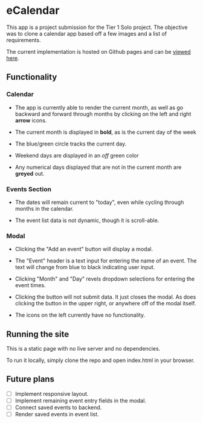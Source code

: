 # eCalendar

This app is a project submission for the Tier 1 Solo project.  The objective was to clone a calendar app based off a few images and a list of requirements.

The current implementation is hosted on Github pages and can be [viewed here](https://cgefx.github.io/eCalendar/).

## Functionality

### Calendar

- The app is currently able to render the current month, as well as go backward and forward through months by clicking on the left and right **arrow** icons.  

- The current month is displayed in **bold**, as is the current day of the week
  
- The blue/green circle tracks the current day.

- Weekend days are displayed in an *off* green color

- Any numerical days displayed that are not in the current month are **greyed** out.

### Events Section

- The dates will remain current to "today", even while cycling through months in the calendar.

- The event list data is not dynamic, though it is scroll-able.

### Modal

- Clicking the "Add an event" button will display a modal.

- The "Event" header is a text input for entering the name of an event. The text will change from blue to black indicating user input.

- Clicking "Month" and "Day" revels dropdown selections for entering the event times.

- Clicking the button will not submit data. It just closes the modal.  As does clicking the button in the upper right, or anywhere off of the modal itself.

- The icons on the left currently have no functionality.

## Running the site

This is a static page with no live server and no dependencies.

To run it locally, simply clone the repo and open index.html in your browser.

## Future plans

- [ ] Implement responsive layout.
- [ ] Implement remaining event entry fields in the modal.
- [ ] Connect saved events to backend.
- [ ] Render saved events in event list.
